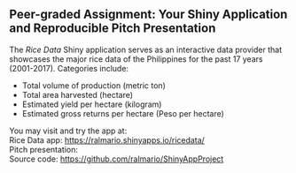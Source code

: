 ## Peer-graded Assignment: Your Shiny Application and Reproducible Pitch Presentation

The _Rice Data_ Shiny application serves as an interactive data provider that showcases the major rice data of the Philippines for the past 17 years (2001-2017). Categories include:
* Total volume of production (metric ton)
* Total area harvested (hectare)
* Estimated yield per hectare (kilogram)
* Estimated gross returns per hectare (Peso per hectare)

You may visit and try the app at: <br/>
Rice Data app: https://ralmario.shinyapps.io/ricedata/ <br/>
Pitch presentation: <br/>
Source code: https://github.com/ralmario/ShinyAppProject <br/>